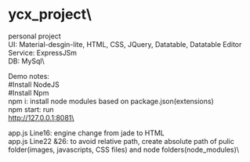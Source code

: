 # ycx_project\
personal project\
UI: Material-desgin-lite, HTML, CSS, JQuery, Datatable, Datatable Editor\
Service: ExpressJSm\
DB: MySql\

Demo notes:\
#Install NodeJS\
#Install Npm\
npm i: install node modules based on package.json(extensions)\
npm start: run\
http://127.0.0.1:8081\

app.js Line16: engine change from jade to HTML\
app.js Line22 &26: to avoid relative path, create absolute path of pulic folder(images, javascripts, CSS files) and node folders(node_modules)\